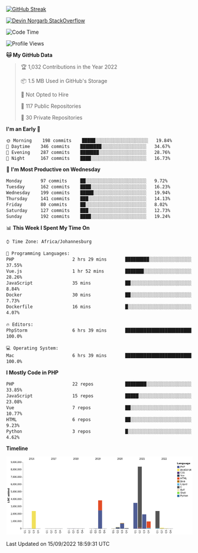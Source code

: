 
[![GitHub Streak](http://github-readme-streak-stats.herokuapp.com?user=DevinNorgarb&date_format=M%20j%5B%2C%20Y%5D)](https://git.io/streak-stats)


[![Devin Norgarb StackOverflow](https://github-readme-stackoverflow.vercel.app/?userID=4993755)](https://stackoverflow.com/users/4993755/devin-norgarb)

<!--START_SECTION:waka-->
![Code Time](http://img.shields.io/badge/Code%20Time-5%2C758%20hrs%2043%20mins-blue)

![Profile Views](http://img.shields.io/badge/Profile%20Views-2-blue)

**🐱 My GitHub Data** 

> 🏆 1,032 Contributions in the Year 2022
 > 
> 📦 1.5 MB Used in GitHub's Storage 
 > 
> 🚫 Not Opted to Hire
 > 
> 📜 117 Public Repositories 
 > 
> 🔑 30 Private Repositories  
 > 
**I'm an Early 🐤** 

```text
🌞 Morning    198 commits    █████░░░░░░░░░░░░░░░░░░░░   19.84% 
🌆 Daytime    346 commits    ████████░░░░░░░░░░░░░░░░░   34.67% 
🌃 Evening    287 commits    ███████░░░░░░░░░░░░░░░░░░   28.76% 
🌙 Night      167 commits    ████░░░░░░░░░░░░░░░░░░░░░   16.73%

```
📅 **I'm Most Productive on Wednesday** 

```text
Monday       97 commits     ██░░░░░░░░░░░░░░░░░░░░░░░   9.72% 
Tuesday      162 commits    ████░░░░░░░░░░░░░░░░░░░░░   16.23% 
Wednesday    199 commits    █████░░░░░░░░░░░░░░░░░░░░   19.94% 
Thursday     141 commits    ███░░░░░░░░░░░░░░░░░░░░░░   14.13% 
Friday       80 commits     ██░░░░░░░░░░░░░░░░░░░░░░░   8.02% 
Saturday     127 commits    ███░░░░░░░░░░░░░░░░░░░░░░   12.73% 
Sunday       192 commits    ████░░░░░░░░░░░░░░░░░░░░░   19.24%

```


📊 **This Week I Spent My Time On** 

```text
⌚︎ Time Zone: Africa/Johannesburg

💬 Programming Languages: 
PHP                      2 hrs 29 mins       █████████░░░░░░░░░░░░░░░░   37.55% 
Vue.js                   1 hr 52 mins        ███████░░░░░░░░░░░░░░░░░░   28.26% 
JavaScript               35 mins             ██░░░░░░░░░░░░░░░░░░░░░░░   8.84% 
Docker                   30 mins             ██░░░░░░░░░░░░░░░░░░░░░░░   7.73% 
Dockerfile               16 mins             █░░░░░░░░░░░░░░░░░░░░░░░░   4.07%

🔥 Editors: 
PhpStorm                 6 hrs 39 mins       █████████████████████████   100.0%

💻 Operating System: 
Mac                      6 hrs 39 mins       █████████████████████████   100.0%

```

**I Mostly Code in PHP** 

```text
PHP                      22 repos            ████████░░░░░░░░░░░░░░░░░   33.85% 
JavaScript               15 repos            █████░░░░░░░░░░░░░░░░░░░░   23.08% 
Vue                      7 repos             ██░░░░░░░░░░░░░░░░░░░░░░░   10.77% 
HTML                     6 repos             ██░░░░░░░░░░░░░░░░░░░░░░░   9.23% 
Python                   3 repos             █░░░░░░░░░░░░░░░░░░░░░░░░   4.62%

```


**Timeline**

![Chart not found](https://raw.githubusercontent.com/DevinNorgarb/DevinNorgarb/main/charts/bar_graph.png) 


 Last Updated on 15/09/2022 18:59:31 UTC
<!--END_SECTION:waka-->

